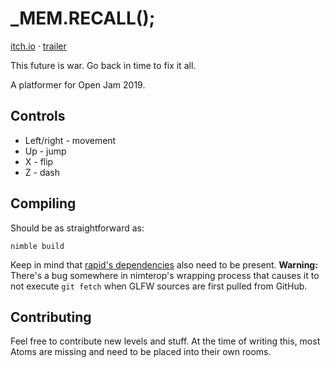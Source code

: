 # _MEM.RECALL();
[itch.io](https://lqdev.itch.io/memrecall) · [trailer](https://www.youtube.com/watch?v=79-7hRCEsGg)

This future is war. Go back in time to fix it all.

A platformer for Open Jam 2019.

## Controls

 - Left/right - movement
 - Up - jump
 - X - flip
 - Z - dash

## Compiling

Should be as straightforward as:
```
nimble build
```
Keep in mind that
[rapid's dependencies](https://github.com/liquid600pgm/rapid/#installing) also
need to be present.
**Warning:** There's a bug somewhere in nimterop's wrapping process that causes
it to not execute `git fetch` when GLFW sources are first pulled from GitHub.


## Contributing

Feel free to contribute new levels and stuff. At the time of writing this, most
Atoms are missing and need to be placed into their own rooms.
